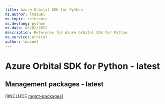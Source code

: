 ```yaml
---
title: Azure Orbital SDK for Python
ms.author: lmazuel
ms.topic: reference
ms.devlang: python
ms.data: 08/02/2022
description: Reference for Azure Orbital SDK for Python
ms.service: orbital
author: lmazuel
---
```

# Azure Orbital SDK for Python - latest

## Management packages - latest
[!INCLUDE [mgmt-packages](orbital-mgmt-index.md)]